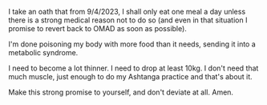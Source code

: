 I take an oath that from 9/4/2023, I shall only eat one meal a day unless there is a strong medical reason not to do so (and even in that situation I promise to revert back to OMAD as soon as possible).

I'm done poisoning my body with more food than it needs, sending it into a metabolic syndrome.

I need to become a lot thinner. I need to drop at least 10kg. I don't need that much muscle, just enough to do my Ashtanga practice and that's about it.

Make this strong promise to yourself, and don't deviate at all. Amen.